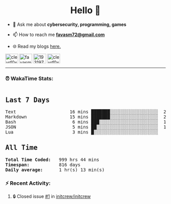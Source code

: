 <h1 align="center">Hello 👋 </h1>

- 💬 Ask me about **cybersecurity, programming, games**

- 📫 How to reach me **favasm72@gmail.com**

- 🌐 Read my blogs <a href="https://favas.dev" target="_blank"> here.</a> 

<p align="left">
<a href="https://twitter.com/clevrf0x" target="blank"><img align="center" src="https://raw.githubusercontent.com/rahuldkjain/github-profile-readme-generator/master/src/images/icons/Social/twitter.svg" alt="clevrf0x" height="30" width="40" /></a>
<a href="https://linkedin.com/in/favasm72" target="blank"><img align="center" src="https://raw.githubusercontent.com/rahuldkjain/github-profile-readme-generator/master/src/images/icons/Social/linked-in-alt.svg" alt="favasm72" height="30" width="40" /></a>
<a href="https://stackoverflow.com/users/19319778" target="blank"><img align="center" src="https://raw.githubusercontent.com/rahuldkjain/github-profile-readme-generator/master/src/images/icons/Social/stack-overflow.svg" alt="19319778" height="30" width="40" /></a>
<a href="https://instagram.com/clevrf0x" target="blank"><img align="center" src="https://raw.githubusercontent.com/rahuldkjain/github-profile-readme-generator/master/src/images/icons/Social/instagram.svg" alt="clevrf0x" height="30" width="40" /></a>
</p>

<hr>

### ⏰ WakaTime Stats:
<!--WakaTime-Start-->
<pre><h2>Last 7 Days</h2>Text                    16 mins ███████░░░░░░░░░░░░░░░░░░  28.99 %</br>Markdown                15 mins ███████░░░░░░░░░░░░░░░░░░  27.98 %</br>Bash                     6 mins ███░░░░░░░░░░░░░░░░░░░░░░  12.00 %</br>JSON                     5 mins ██░░░░░░░░░░░░░░░░░░░░░░░  10.39 %</br>Lua                      3 mins █░░░░░░░░░░░░░░░░░░░░░░░░   7.14 %</br><h2>All Time</h2><strong>Total Time Coded:   </strong>999 hrs 44 mins</br><strong>Timespan:           </strong>816 days</br><strong>Daily average:      </strong>1 hr(s) 13 min(s)</pre>
<!--WakaTime-End-->

<!--START_SECTION:waka-->
<!--END_SECTION:waka-->


### :zap: Recent Activity:

<!--START_SECTION:activity-->
1. 🔒 Closed issue [#1](https://github.com/initcrew/initcrew/issues/1) in [initcrew/initcrew](https://github.com/initcrew/initcrew)
<!--END_SECTION:activity-->


